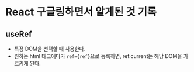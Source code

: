 # React 구글링하면서 알게된 것 기록

## useRef
- 특정 DOM을 선택할 때 사용한다.
- 원하는 html 태그에다가 `ref={ref}`으로 등록하면, ref.current는 해당 DOM을 가르키게 된다.